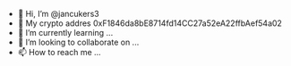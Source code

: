 - 👋 Hi, I’m @jancukers3
- 👀 My crypto addres 0xF1846da8bE8714fd14CC27a52eA22ffbAef54a02
- 🌱 I’m currently learning ...
- 💞️ I’m looking to collaborate on ...
- 📫 How to reach me ...

<!---
jancukers3/jancukers3 is a ✨ special ✨ repository because its `README.md` (this file) appears on your GitHub profile.
You can click the Preview link to take a look at your changes.
--->
